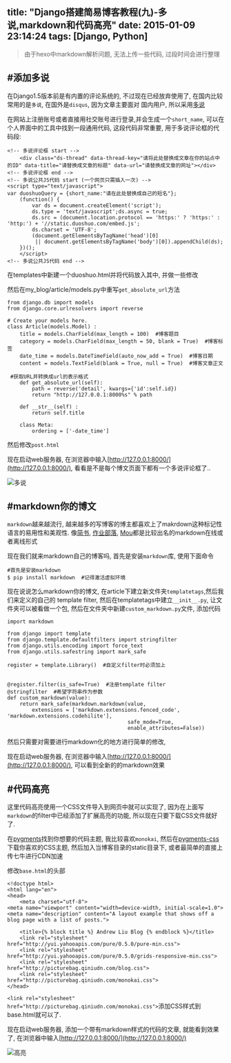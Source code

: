 title: "Django搭建简易博客教程(九)-多说,markdown和代码高亮"
date: 2015-01-09 23:14:24
tags: [Django, Python]
---

> 由于hexo中markdown解析问题, 无法上传一些代码, 过段时间会进行整理


#添加多说
---

在Django1.5版本前是有内置的评论系统的, 不过现在已经放弃使用了, 在国内比较常用的是`多说`, 在国外是`disqus`, 因为文章主要面对
国内用户, 所以采用[多说](http://duoshuo.com/)


在网站上注册账号或者直接用社交账号进行登录,并会生成一个`short_name`, 可以在个人界面中的工具中找到一段通用代码, 这段代码非常重要, 用于多说评论框的代码段:

<!--more-->

```
<!-- 多说评论框 start -->
    <div class="ds-thread" data-thread-key="请将此处替换成文章在你的站点中的ID" data-title="请替换成文章的标题" data-url="请替换成文章的网址"></div>
<!-- 多说评论框 end -->
<!-- 多说公共JS代码 start (一个网页只需插入一次) -->
<script type="text/javascript">
var duoshuoQuery = {short_name:"请在此处替换成自己的短名"};
    (function() {
        var ds = document.createElement('script');
        ds.type = 'text/javascript';ds.async = true;
        ds.src = (document.location.protocol == 'https:' ? 'https:' : 'http:') + '//static.duoshuo.com/embed.js';
        ds.charset = 'UTF-8';
        (document.getElementsByTagName('head')[0] 
         || document.getElementsByTagName('body')[0]).appendChild(ds);
    })();
    </script>
<!-- 多说公共JS代码 end -->
```

在templates中新建一个duoshuo.html并将代码放入其中, 并做一些修改


然后在my_blog/article/models.py中重写`get_absolute_url`方法

```
from django.db import models
from django.core.urlresolvers import reverse

# Create your models here.
class Article(models.Model) :
    title = models.CharField(max_length = 100)  #博客题目
    category = models.CharField(max_length = 50, blank = True)  #博客标签
    date_time = models.DateTimeField(auto_now_add = True)  #博客日期
    content = models.TextField(blank = True, null = True)  #博客文章正文

 #获取URL并转换成url的表示格式
    def get_absolute_url(self):
        path = reverse('detail', kwargs={'id':self.id})
        return "http://127.0.0.1:8000%s" % path

    def __str__(self) :
        return self.title

    class Meta:
        ordering = ['-date_time']
```

然后修改`post.html`



现在启动web服务器, 在浏览器中输入[http://127.0.0.1:8000/](http://127.0.0.1:8000/), 看看是不是每个博文页面下都有一个多说评论框了..


![多说](http://picturebag.qiniudn.com/Snip20141229_3.png)




#markdown你的博文
---


`markdown`越来越流行, 越来越多的写博客的博主都喜欢上了makrdown这种标记性语言的易用性和美观性.  像[简书](http://www.jianshu.com/), [作业部落](https://www.zybuluo.com/
), [Mou](http://25.io/mou/)都是比较出名的markdown在线或者离线形式

现在我们就来markdown自己的博客吗, 首先是安装`markdown`库,
使用下面命令

```
#首先是安装markdown
$ pip install markdown  #记得激活虚拟环境
```

现在说说怎么markdown你的博文, 在article下建立新文件夹`templatetags`,然后我们来定义的自己的 template filter, 然后在templatetags中建立`__init__.py`, 让文件夹可以被看做一个包, 然后在文件夹中新建`custom_markdown.py`文件, 添加代码

```
import markdown

from django import template
from django.template.defaultfilters import stringfilter
from django.utils.encoding import force_text
from django.utils.safestring import mark_safe

register = template.Library()  #自定义filter时必须加上


@register.filter(is_safe=True)  #注册template filter
@stringfilter  #希望字符串作为参数
def custom_markdown(value):
    return mark_safe(markdown.markdown(value,
        extensions = ['markdown.extensions.fenced_code', 'markdown.extensions.codehilite'],
                                       safe_mode=True,
                                       enable_attributes=False))
```

然后只需要对需要进行markdown化的地方进行简单的修改, 




现在启动web服务器, 在浏览器中输入[http://127.0.0.1:8000/](http://127.0.0.1:8000/), 可以看到全新的的markdown效果


#代码高亮
---

这里代码高亮使用一个CSS文件导入到网页中就可以实现了, 因为在上面写`markdown`的filter中已经添加了扩展高亮的功能, 所以现在只要下载CSS文件就好了.

在[pygments](http://pygments.org/demo/440022/?style=paraiso-light_)找到你想要的代码主题, 我比较喜欢`monokai`, 然后在[pygments-css](https://github.com/richleland/pygments-css)下载你喜欢的CSS主题, 然后加入当博客目录的static目录下, 或者最简单的直接上传七牛进行CDN加速

修改`base.html`的头部

```
<!doctype html>
<html lang="en">
<head>
    <meta charset="utf-8">
<meta name="viewport" content="width=device-width, initial-scale=1.0">
<meta name="description" content="A layout example that shows off a blog page with a list of posts.">

    <title>{% block title %} Andrew Liu Blog {% endblock %}</title>
    <link rel="stylesheet" href="http://yui.yahooapis.com/pure/0.5.0/pure-min.css">
    <link rel="stylesheet" href="http://yui.yahooapis.com/pure/0.5.0/grids-responsive-min.css">
    <link rel="stylesheet" href="http://picturebag.qiniudn.com/blog.css">
    <link rel="stylesheet" href="http://picturebag.qiniudn.com/monokai.css">
</head>
```


`<link rel="stylesheet" href="http://picturebag.qiniudn.com/monokai.css">`添加CSS样式到base.html就可以了.

现在启动web服务器, 添加一个带有markdown样式的代码的文章, 就能看到效果了, 在浏览器中输入[http://127.0.0.1:8000/](http://127.0.0.1:8000/)


![高亮](http://picturebag.qiniudn.com/Snip20141229_4.png)

